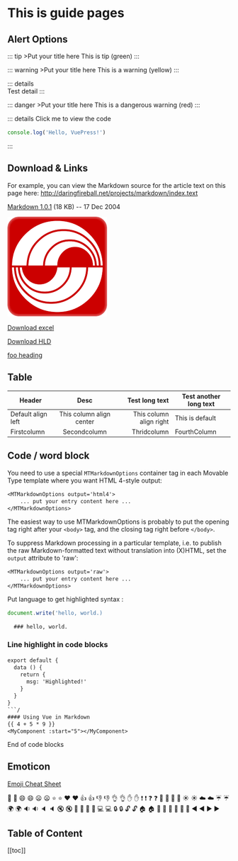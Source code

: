 
# This is guide pages

## Alert Options
::: tip >Put your title here
This is tip (green)
:::

::: warning >Put your title here
This is a warning (yellow)
:::

::: details  
Test detail
:::

::: danger >Put your title here
This is a dangerous warning (red)
:::

::: details Click me to view the code
```js
console.log('Hello, VuePress!')
```
:::


## Download & Links <Badge text="this is default badge"/>

For example, you can view
the Markdown source for the article text on this page here:
<http://daringfireball.net/projects/markdown/index.text>

[Markdown 1.0.1][dl] (18 KB) -- 17 Dec 2004

[dl]: http://daringfireball.net/projects/downloads/Markdown_1.0.1.zip

![SMD Image](../../assets/smlogo.png)

[Download excel](https://github.com/josephchrist91/sinarmas-digital-vue/raw/master/docs/assets/kpi.xlsx)

[Download HLD](https://github.com/josephchrist91/sinarmas-digital-vue/raw/master/docs/assets/HLD_Hierarchy_SmartFren_6D_Review_v1.0.docx)

[foo heading](./#movable-type) <!-- Anchors user to a heading in the foo README file -->


## Table

|Header         |Desc |Test long text|Test another long text|
|----           |:----:|----:|----|
|Default align left  |This column align center|This column align right|This is default|
|Firstcolumn|Secondcolumn|Thridcolumn|FourthColumn|



## Code / word block

You need to use a special `MTMarkdownOptions` container tag in each
Movable Type template where you want HTML 4-style output:

    <MTMarkdownOptions output='html4'>
        ... put your entry content here ...
    </MTMarkdownOptions>

The easiest way to use MTMarkdownOptions is probably to put the
opening tag right after your `<body>` tag, and the closing tag right
before `</body>`.

To suppress Markdown processing in a particular template, i.e. to
publish the raw Markdown-formatted text without translation into
(X)HTML, set the `output` attribute to 'raw':

    <MTMarkdownOptions output='raw'>
        ... put your entry content here ...
    </MTMarkdownOptions>

Put language to get highlighted syntax :
```js
document.write('hello, world.)
```

```markdown
  ### hello, world.
```

### Line highlight in code blocks <Badge text="this is warning badge" type="warning"/>
```js{4,3}
export default {
  data () {
    return {
      msg: 'Highlighted!'
    }
  }
}
```/
#### Using Vue in Markdown
{{ 4 + 5 * 9 }}
<MyComponent :start="5"></MyComponent>
```
End of code blocks

## Emoticon 
[Emoji Cheat Sheet](https://www.webfx.com/tools/emoji-cheat-sheet/)

:tada: :100:
😄	:smile:
😦	:frowning:
⭐️	:star:
❤️	:heart:
👍	:thumbsup:
👎	:thumbsdown:
👌	:ok_hand:
✋	:hand:
❗️	:exclamation:
❓	:question:
💬	:speech_balloon:
💭	:thought_balloon:
☀️	:sunny:
☁️	:cloud:
☔️	:umbrella:
🌍	:earth_africa:
🔉	:sound:
🔈	:speaker:
🔇	:mute:
🔔	:bell:
🔕	:no_bell:
💻	:computer:
🔒	:lock:
🔓	:unlock:
🏠	:house:
🏢	:office:
🏥	:hospital:
🚀	:rocket:
◀️	:arrow_backward:
▶️	:arrow_forward:

## Table of Content
[[toc]]